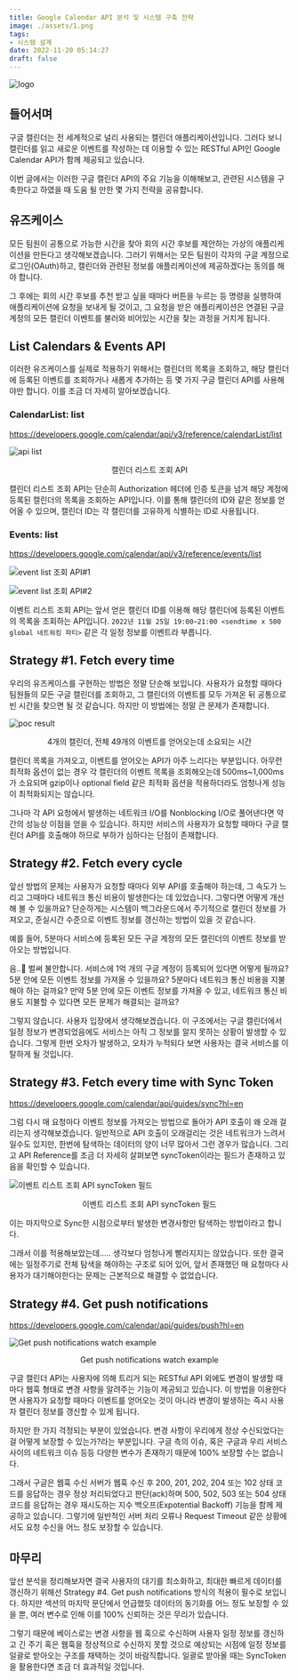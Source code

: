 ```yaml
---
title: Google Calendar API 분석 및 시스템 구축 전략
image: ./assets/1.png
tags:
- 시스템 설계
date: 2022-11-20 05:14:27
draft: false
---
```


![logo](assets/1.png)

## 들어서며

구글 캘린더는 전 세계적으로 널리 사용되는 캘린더 애플리케이션입니다. 그러다 보니 캘린더를 읽고 새로운 이벤트를 작성하는 데 이용할 수 있는 RESTful API인 Google Calendar API가 함께 제공되고 있습니다.

이번 글에서는 이러한 구글 캘린더 API의 주요 기능을 이해해보고, 관련된 시스템을 구축한다고 하였을 때 도움 될 만한 몇 가지 전략을 공유합니다.

## 유즈케이스

모든 팀원이 공통으로 가능한 시간을 찾아 회의 시간 후보를 제안하는 가상의 애플리케이션을 만든다고 생각해보겠습니다. 그러기 위해서는 모든 팀원이 각자의 구글 계정으로 로그인(OAuth)하고, 캘린더와 관련된 정보를 애플리케이션에 제공하겠다는 동의를 해야 합니다.

그 후에는 회의 시간 후보를 추천 받고 싶을 때마다 버튼을 누르는 등 명령을 실행하여 애플리케이션에 요청을 보내게 될 것이고, 그 요청을 받은 애플리케이션은 연결된 구글 계정의 모든 캘린더 이벤트를 불러와 비어있는 시간을 찾는 과정을 거치게 됩니다.

## List Calendars & Events API

이러한 유즈케이스를 실제로 적용하기 위해서는 캘린더의 목록을 조회하고, 해당 캘린더에 등록된 이벤트를 조회하거나 새롭게 추가하는 등 몇 가지 구글 캘린더 API를 사용해야만 합니다. 이를 조금 더 자세히 알아보겠습니다.

### CalendarList: list

<a href="https://developers.google.com/calendar/api/v3/reference/calendarList/list" target="_blank">https://developers.google.com/calendar/api/v3/reference/calendarList/list</a>

![api list](assets/2.png)

<center>캘린더 리스트 조회 API</center>

캘린더 리스트 조회 API는 단순히 Authorization 헤더에 인증 토큰을 넘겨 해당 계정에 등록된 캘린더의 목록을 조회하는 API입니다. 이를 통해 캘린더의 ID와 같은 정보를 얻어올 수 있으며, 캘린더 ID는 각 캘린더를 고유하게 식별하는 ID로 사용됩니다.

### Events: list

<a href="https://developers.google.com/calendar/api/v3/reference/events/list" target="_blank">https://developers.google.com/calendar/api/v3/reference/events/list</a>

![event list 조회 API#1](assets/3.png)

![event list 조회 API#2](assets/4.png)

이벤트 리스트 조회 API는 앞서 얻은 캘린더 ID를 이용해 해당 캘린더에 등록된 이벤트의 목록을 조회하는 API입니다. `2022년 11월 25일 19:00~21:00 <sendtime x 500 global 네트워킹 파티>` 같은 각 일정 정보를 이벤트라 부릅니다.

## Strategy #1. Fetch every time

우리의 유즈케이스를 구현하는 방법은 정말 단순해 보입니다. 사용자가 요청할 때마다 팀원들의 모든 구글 캘린더를 조회하고, 그 캘린더의 이벤트를 모두 가져온 뒤 공통으로 빈 시간을 찾으면 될 것 같습니다. 하지만 이 방법에는 정말 큰 문제가 존재합니다.

![poc result](assets/5.png)

<center>4개의 캘린더, 전체 49개의 이벤트를 얻어오는데 소요되는 시간</center>

캘린더 목록을 가져오고, 이벤트를 얻어오는 API가 아주 느리다는 부분입니다. 아무런 최적화 옵션이 없는 경우 각 캘린더의 이벤트 목록을 조회해오는데 500ms~1,000ms가 소요되며 gzip이나 optional field 같은 최적화 옵션을 적용하더라도 엄청나게 성능이 최적화되지는 않습니다.

그나마 각 API 요청에서 발생하는 네트워크 I/O를 Nonblocking I/O로 풀어낸다면 약간의 성능상 이점을 얻을 수 있습니다. 하지만 서비스의 사용자가 요청할 때마다 구글 캘린더 API를 호출해야 하므로 부하가 심하다는 단점이 존재합니다.

## Strategy #2. Fetch every cycle

앞선 방법의 문제는 사용자가 요청할 때마다 외부 API를 호출해야 하는데, 그 속도가 느리고 그때마다 네트워크 통신 비용이 발생한다는 데 있었습니다. 그렇다면 어떻게 개선해 볼 수 있을까요? 단순하게는 시스템이 백그라운드에서 주기적으로 캘린더 정보를 가져오고, 준실시간 수준으로 이벤트 정보를 갱신하는 방법이 있을 것 같습니다.

예를 들어, 5분마다 서비스에 등록된 모든 구글 계정의 모든 캘린더의 이벤트 정보를 받아오는 방법입니다.

음..🤔 벌써 불안합니다. 서비스에 1억 개의 구글 계정이 등록되어 있다면 어떻게 될까요? 5분 안에 모든 이벤트 정보를 가져올 수 있을까요? 5분마다 네트워크 통신 비용을 지불해야 하는 걸까요? 만약 5분 안에 모든 이벤트 정보를 가져올 수 있고, 네트워크 통신 비용도 지불할 수 있다면 모든 문제가 해결되는 걸까요?

그렇지 않습니다. 사용자 입장에서 생각해보겠습니다. 이 구조에서는 구글 캘린더에서 일정 정보가 변경되었음에도 서비스는 아직 그 정보를 알지 못하는 상황이 발생할 수 있습니다. 그렇게 한번 오차가 발생하고, 오차가 누적되다 보면 사용자는 결국 서비스를 이탈하게 될 것입니다.

## Strategy #3. Fetch every time with Sync Token

<a href="https://developers.google.com/calendar/api/guides/sync?hl=en" target="_blank">https://developers.google.com/calendar/api/guides/sync?hl=en</a>

그럼 다시 매 요청마다 이벤트 정보를 가져오는 방법으로 돌아가 API 호출이 왜 오래 걸리는지 생각해보겠습니다. 일반적으로 API 호출이 오래걸리는 것은 네트워크가 느려서 일수도 있지만, 한번에 탐색하는 데이터의 양이 너무 많아서 그런 경우가 많습니다. 그리고 API Reference를 조금 더 자세히 살펴보면 syncToken이라는 필드가 존재하고 있음을 확인할 수 있습니다.

![이벤트 리스트 조회 API syncToken 필드](assets/6.png)

<center>이벤트 리스트 조회 API syncToken 필드</center>

이는 마지막으로 Sync한 시점으로부터 발생한 변경사항만 탐색하는 방법이라고 합니다.

그래서 이를 적용해보았는데..... 생각보다 엄청나게 빨라지지는 않았습니다. 또한 결국에는 일정주기로 전체 탐색을 해야하는 구조로 되어 있어, 앞서 존재했던 매 요청마다 사용자가 대기해야한다는 문제는 근본적으로 해결할 수 없었습니다.

## Strategy #4. Get push notifications

<a href="https://developers.google.com/calendar/api/guides/push?hl=en" target="_blank">https://developers.google.com/calendar/api/guides/push?hl=en</a>

![Get push notifications watch example](assets/7.png)

<center>Get push notifications watch example</center>

구글 캘린더 API는 사용자에 의해 트리거 되는 RESTful API 외에도 변경이 발생할 때마다 웹훅 형태로 변경 사항을 알려주는 기능이 제공되고 있습니다. 이 방법을 이용한다면 사용자가 요청할 때마다 이벤트를 얻어오는 것이 아니라 변경이 발생하는 즉시 사용자 캘린더 정보를 갱신할 수 있게 됩니다.

하지만 한 가지 걱정되는 부분이 있었습니다. 변경 사항이 우리에게 정상 수신되었다는 걸 어떻게 보장할 수 있는가?라는 부분입니다. 구글 측의 이슈, 혹은 구글과 우리 서비스 사이의 네트워크 이슈 등등 다양한 변수가 존재하기 때문에 100% 보장할 수는 없습니다.

그래서 구글은 웹훅 수신 서버가 웹훅 수신 후 200, 201, 202, 204 또는 102 상태 코드를 응답하는 경우 정상 처리되었다고 판단(ack)하며 500, 502, 503 또는 504 상태 코드를 응답하는 경우 재시도하는 지수 백오프(Expotential Backoff) 기능을 함께 제공하고 있습니다. 그렇기에 일반적인 서버 처리 오류나 Request Timeout 같은 상황에서도 요청 수신을 어느 정도 보장할 수 있습니다.

## 마무리

앞선 분석을 정리해보자면 결국 사용자의 대기를 최소화하고, 최대한 빠르게 데이터를 갱신하기 위해선 Strategy #4. Get push notifications 방식의 적용이 필수로 보입니다. 하지만 섹션의 마지막 문단에서 언급했듯 데이터의 동기화를 어느 정도 보장할 수 있을 뿐, 여러 변수로 인해 이를 100% 신뢰하는 것은 무리가 있습니다.

그렇기 때문에 베이스로는 변경 사항을 웹 훅으로 수신하며 사용자 일정 정보를 갱신하고 긴 주기 혹은 웹훅을 정상적으로 수신하지 못할 것으로 예상되는 시점에 일정 정보를 일괄로 받아오는 구조를 채택하는 것이 바람직합니다. 일괄로 받아올 때는 SyncToken을 활용한다면 조금 더 효과적일 것입니다.
